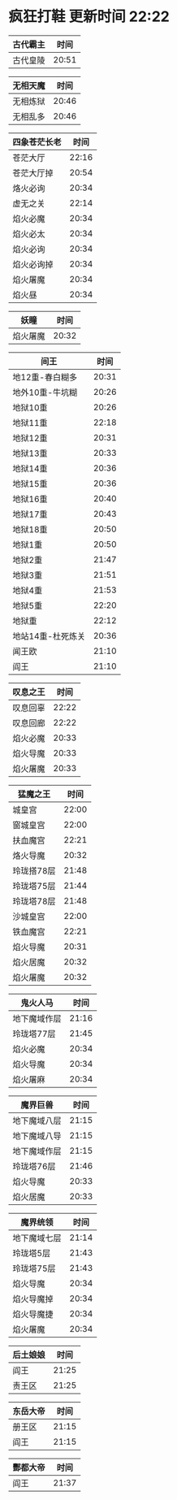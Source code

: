 # 疯狂打鞋 更新时间 22:22

| 古代霸主   | 时间    |
|--------|-------|
| 古代皇陵 | 20:51 |

| 无相天魔   | 时间    |
|--------|-------|
| 无相炼狱 | 20:46 |
| 无相乱多 | 20:46 |

| 四象苍茫长老   | 时间    |
|--------|-------|
| 苍茫大厅 | 22:16 |
| 苍茫大厅掉 | 20:54 |
| 烙火必询 | 20:34 |
| 虚无之关 | 22:14 |
| 焰火必魔 | 20:34 |
| 焰火必太 | 20:34 |
| 焰火必询 | 20:34 |
| 焰火必询掉 | 20:34 |
| 焰火屠魔 | 20:34 |
| 焰火昼 | 20:34 |

| 妖瞳   | 时间    |
|--------|-------|
| 焰火屠魔 | 20:32 |

| 间王   | 时间    |
|--------|-------|
| 地12重-春白糊多 | 20:31 |
| 地外10重-牛坑糊 | 20:26 |
| 地狱10重 | 20:26 |
| 地狱11重 | 22:18 |
| 地狱12重 | 20:31 |
| 地狱13重 | 20:33 |
| 地狱14重 | 20:36 |
| 地狱15重 | 20:36 |
| 地狱16重 | 20:40 |
| 地狱17重 | 20:43 |
| 地狱18重 | 20:50 |
| 地狱1重 | 20:50 |
| 地狱2重 | 21:47 |
| 地狱3重 | 21:51 |
| 地狱4重 | 21:53 |
| 地狱5重 | 22:20 |
| 地狱重 | 22:12 |
| 地站14重-杜死炼关 | 20:36 |
| 闻王欧 | 21:10 |
| 阎王 | 21:10 |

| 叹息之王   | 时间    |
|--------|-------|
| 叹息回辜 | 22:22 |
| 叹息回廊 | 22:22 |
| 焰火必魔 | 20:33 |
| 焰火导魔 | 20:33 |
| 焰火屠魔 | 20:33 |

| 猛魔之王   | 时间    |
|--------|-------|
| 城皇宫 | 22:00 |
| 窗城皇宫 | 22:00 |
| 扶血魔宫 | 22:21 |
| 烙火导魔 | 20:32 |
| 玲珑搭78层 | 21:48 |
| 玲珑塔75层 | 21:44 |
| 玲珑塔78层 | 21:48 |
| 沙城皇宫 | 22:00 |
| 铁血魔宫 | 22:21 |
| 焰火导魔 | 20:31 |
| 焰火居魔 | 20:32 |
| 焰火屠魔 | 20:32 |

| 鬼火人马   | 时间    |
|--------|-------|
| 地下魔域作层 | 21:16 |
| 玲珑塔77层 | 21:45 |
| 焰火必魔 | 20:34 |
| 焰火导魔 | 20:34 |
| 焰火屠麻 | 20:34 |

| 魔界巨兽   | 时间    |
|--------|-------|
| 地下魔域八层 | 21:15 |
| 地下魔域八导 | 21:15 |
| 地下魔域作层 | 21:15 |
| 玲珑塔76层 | 21:46 |
| 焰火导魔 | 20:33 |
| 焰火居魔 | 20:33 |

| 魔界统领   | 时间    |
|--------|-------|
| 地下魔域七层 | 21:14 |
| 玲珑塔5层 | 21:43 |
| 玲珑塔75层 | 21:43 |
| 焰火导魔 | 20:34 |
| 焰火导魔掉 | 20:34 |
| 焰火导魔捷 | 20:34 |
| 焰火屠魔 | 20:34 |

| 后土娘娘   | 时间    |
|--------|-------|
| 阎王 | 21:25 |
| 责王区 | 21:25 |

| 东岳大帝   | 时间    |
|--------|-------|
| 册王区 | 21:15 |
| 阎王 | 21:15 |

| 酆都大帝   | 时间    |
|--------|-------|
| 阎王 | 21:37 |